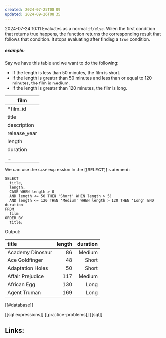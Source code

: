 ```yaml
---
created: 2024-07-25T08:09
updated: 2024-09-26T08:35
---
```

2024-07-24 10:11
Evaluates as a normal `if/else`. When the first condition that returns true happens, the function returns the corresponding result that follows that condition. It stops evaluating after finding a `true` condition. 

##### example: 
Say we have this table and we want to do the following:
- If the length is less than 50 minutes, the film is short.
- If the length is greater than 50 minutes and less than or equal to 120 minutes, the film is medium.
- If the length is greater than 120 minutes, the film is long.

| film         |
| ------------ |
| *film_id     |
| title        |
| description  |
| release_year |
| length       |
| duration     |
| ...          |
We can use the `CASE` expression in the [[SELECT]] statement: 
```
SELECT 
  title, 
  length, 
  CASE WHEN length > 0 
  AND length <= 50 THEN 'Short' WHEN length > 50 
  AND length <= 120 THEN 'Medium' WHEN length > 120 THEN 'Long' END duration 
FROM 
  film 
ORDER BY 
  title;
```

Output: 

| title              | length | duration |
|:-------------------|-------:|---------:|
| Academy Dinosaur   |     86 |   Medium |
| Ace Goldfinger     |     48 |    Short |
| Adaptation Holes   |     50 |    Short |
| Affair Prejudice   |    117 |   Medium |
| African Egg        |    130 |     Long |
| Agent Truman       |    169 |     Long |


[[#database]]

[[sql expressions]] [[practice-problems]] [[sql]]
## Links:



